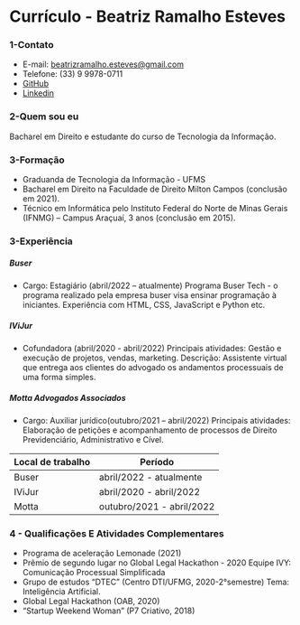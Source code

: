 # Currículo - Beatriz Ramalho Esteves

### 1-Contato
- E-mail: beatrizramalho.esteves@gmail.com
- Telefone: (33) 9 9978-0711
- [GitHub](https://github.com/Beatrizresteves)
- [Linkedin](https://www.linkedin.com/in/beatriz-ramalho-esteves-238580138/)

### 2-Quem sou eu
Bacharel em Direito e estudante do curso de Tecnologia da Informação. 

### 3-Formação
- Graduanda de Tecnologia da Informação - UFMS
- Bacharel em Direito na Faculdade de Direito Milton Campos (conclusão em 2021).
- Técnico em Informática pelo Instituto Federal do Norte de Minas Gerais (IFNMG) – Campus Araçuaí, 3
anos (conclusão em 2015).

### 3-Experiência

##### Buser
- Cargo: Estagiário (abril/2022 – atualmente)
Programa Buser Tech - o programa realizado pela empresa buser visa ensinar programação à iniciantes.
Experiência com HTML, CSS, JavaScript e Python etc.


##### IViJur

- Cofundadora (abril/2020 - abril/2022)
Principais atividades: Gestão e execução de projetos, vendas, marketing.
Descrição: Assistente virtual que entrega aos clientes do advogado os andamentos processuais de uma
forma simples.


##### Motta Advogados Associados

- Cargo: Auxiliar jurídico(outubro/2021 – abril/2022)
Principais atividades: Elaboração de petições e acompanhamento de processos de Direito Previdenciário, Administrativo e Cível.



|   Local de trabalho | Período  |
| ------------ | ------------ |
| Buser | abril/2022 - atualmente|
|  IViJur | abril/2020 - abril/2022  |
|  Motta | outubro/2021 - abril/2022  |

### 4 - Qualificações E Atividades Complementares
- Programa de aceleração Lemonade (2021)
- Prêmio de segundo lugar no Global Legal Hackathon - 2020 Equipe IVY: Comunicação Processual Simplificada
- Grupo de estudos “DTEC” (Centro DTI/UFMG, 2020-2°semestre) Tema: Inteligência Artificial.
- Global Legal Hackathon (OAB, 2020)
- “Startup Weekend Woman” (P7 Criativo, 2018)
